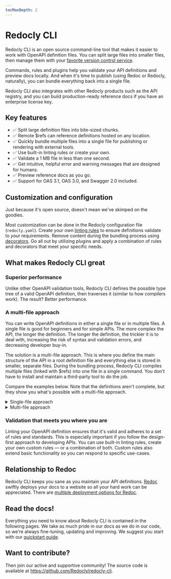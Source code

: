 ```yaml
---
tocMaxDepth: 2
---
```


# Redocly CLI

Redocly CLI is an open source command-line tool that makes it easier to work with OpenAPI definition files. You can split large files into smaller files, then manage them with your [favorite version control service](../workflows/sources/index.md).

Commands, rules and plugins help you validate your API definitions and preview docs locally. And when it's time to publish (using Redoc or Redocly, naturally), you can bundle everything back into a single file.

Redocly CLI also integrates with other Redocly products such as the API registry, and you can build production-ready reference docs if you have an enterprise license key.

## Key features

- ✅ Split large definition files into bite-sized chunks.
- ✅ Remote $refs can reference definitions hosted on any location.
- ✅ Quickly bundle multiple files into a single file for publishing or rendering with external tools.
- ✅ Use built-in linting rules or create your own.
- ✅ Validate a 1 MB file in less than one second.
- ✅ Get intuitive, helpful error and warning messages that are designed for humans.
- ✅ Preview reference docs as you go.
- ✅ Support for OAS 3.1, OAS 3.0, and Swagger 2.0 included.

## Customization and configuration
Just because it's open source, doesn't mean we've skimped on the goodies.

Most customization can be done in the Redocly configuration file (`redocly.yaml`). Create your own [linting rules](./resources/custom-rules.md) to ensure definitions validate to _your_ requirements. Remove content during the bundling process using [decorators](./decorators.md). Go all out by utilizing plugins and apply a combination of rules and decorators that meet your specific needs.

## What makes Redocly CLI great

### Superior performance
Unlike other OpenAPI validation tools, Redocly CLI defines the possible type tree of a valid OpenAPI definition, then traverses it (similar to how compilers work). The result? Better performance.

### A multi-file approach

You can write OpenAPI definitions in either a single file or in multiple files. A single file is good for beginners and for simple APIs. The more complex the API, the longer the definition. The longer the definition, the trickier it is to deal with, increasing the risk of syntax and validation errors, and decreasing developer buy-in.

The solution is a multi-file approach. This is where you define the main structure of the API in a root definition file and everything else is stored in smaller, separate files. During the bundling process, Redocly CLI compiles multiple files (linked with $refs) into one file in a single command. You don't have to install and maintain a third-party tool to do the job.

Compare the examples below. Note that the definitions aren't complete, but they show you what's possible with a multi-file approach.

<details>
<summary>Single-file approach</summary>

```yaml openapi.yaml
openapi: "3.0.0"
info:
  version: 1.0.0
  title: Swagger Petstore
  description: Multi-file boilerplate for OpenAPI Specification.
  license:
    name: MIT
servers:
  - url: http://petstore.swagger.io/v1
paths:
  /pets:
    get:
      summary: List all pets
      operationId: listPets
      tags:
        - pets
      parameters:
        - name: limit
          in: query
          description: How many items to return at one time (max 100)
          required: false
          schema:
            type: integer
            format: int32
      responses:
        '200':
          description: A paged array of pets
          [...]
          content:
            application/json:
              schema:
                  type: object
                  required:
                    - id
                    - name
                  properties:
                    id:
                      type: integer
                      format: int64
                    name:
                      type: string
                    tag:
                      type: string
  /pets/{petId}:
    get:
      summary: Info for a specific pet
      operationId: showPetById
      parameters:
        - name: petId
          in: path
          required: true
          description: The id of the pet to retrieve
          schema:
            type: string
      responses:
        '200':
          description: Expected response to a valid request
          content:
            application/json:
              schema:
                  type: object
                  required:
                    - id
                    - name
                  properties:
                    id:
                      type: integer
                      format: int64
                    name:
                      type: string
                    tag:
                      type: string
```

</details>

<details>
<summary>Multi-file approach</summary>

```yaml Main openapi.yaml file
openapi: "3.0.0"
info:
  version: 1.0.0
  title: Swagger Petstore
  description: Multi-file boilerplate for OpenAPI Specification.
  license:
    name: MIT
servers:
  - url: http://petstore.swagger.io/v1
paths:
  /pets:
    $ref: "./paths/pets.yaml"
  /pets/{petId}:
    $ref: "./paths/pet.yaml"
components:
  parameters:
    $ref: "./parameters/_index.yaml"
  schemas:
    $ref: "./schemas/_index.yaml"
  responses:
    $ref: "./responses/_index.yaml"
```

```yaml Referenced ./paths/pets.yaml file
get:
  summary: Info for a specific pet
  operationId: showPetById
  tags:
    - pets
  parameters:
    - $ref: "../parameters/path/petId.yaml"
  responses:
    '200':
      description: Expected response to a valid request
      content:
        application/json:
          schema:
            $ref: "../schemas/Pet.yaml"
    default:
      $ref: "../responses/UnexpectedError.yaml"
```

```yaml Referenced ./schemas/Pet.yaml file
type: object
required:
- id
- name
properties:
id:
  type: integer
  format: int64
name:
  type: string
tag:
  type: string
```

</details>

### Validation that meets you where you are

Linting your OpenAPI definition ensures that it's valid and adheres to a set of rules and standards. This is especially important if you follow the design-first approach to developing APIs. You can use built-in linting rules, create your own custom rules — or a combination of both. Custom rules also extend basic functionality so you can respond to specific use-cases.

## Relationship to Redoc
Redocly CLI keeps you sane as you maintain your API definitions. [Redoc](../redoc/quickstart.md) swiftly deploys your docs to a website so all your hard work can be appreciated. There are [multiple deployment options for Redoc](../redoc/deployment/intro.md).

## Read the docs!
Everything you need to know about Redocly CLI is contained in the following pages. We take as much pride in our docs as we do in our code, so we're always fine-tuning, updating and improving. We suggest you start with our [quickstart guide](./quickstart.md).

## Want to contribute?

Then join our active and supportive community! The source code is available at https://github.com/Redocly/redocly-cli.
